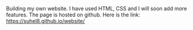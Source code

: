 Building my own website.
I have used HTML, CSS and I will soon add more features.
The page is hosted on github.
Here is the link:
https://suhel8.github.io/website/
